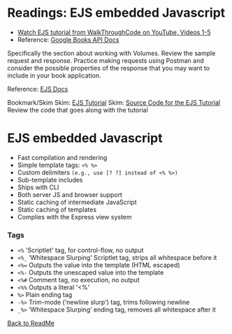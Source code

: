 # Readings: EJS embedded Javascript

+ [Watch EJS tutorial from WalkThroughCode on YouTube, Videos 1-5](https://www.youtube.com/playlist?list=PL7sCSgsRZ-slYARh3YJIqPGZqtGVqZRGt)
+ Reference: [Google Books API Docs](https://developers.google.com/books/docs/v1/using#WorkingVolumes)

Specifically the section about working with Volumes. Review the sample request and response. Practice making requests using Postman and consider the possible properties of the response that you may want to include in your book application.

Reference: [EJS Docs](http://ejs.co/)

Bookmark/Skim
Skim: [EJS Tutorial](https://scotch.io/tutorials/use-ejs-to-template-your-node-application)
Skim: [Source Code for the EJS Tutorial](https://github.com/scotch-io/node-ejs)
Review the code that goes along with the tutorial

# EJS embedded Javascript

+ Fast compilation and rendering
+ Simple template tags: `<% %>`
+ Custom delimiters `(e.g., use [? ?] instead of <% %>)`
+ Sub-template includes
+ Ships with CLI
+ Both server JS and browser support
+ Static caching of intermediate JavaScript
+ Static caching of templates
+ Complies with the Express view system

### Tags

+ `<%` 'Scriptlet' tag, for control-flow, no output
+ `<%_` ‘Whitespace Slurping’ Scriptlet tag, strips all whitespace before it
+ `<%=` Outputs the value into the template (HTML escaped)
+ `<%-` Outputs the unescaped value into the template
+ `<%#` Comment tag, no execution, no output
+ `<%%` Outputs a literal '<%'
+ `%>` Plain ending tag
+ `-%>` Trim-mode ('newline slurp') tag, trims following newline
+ `_%>` ‘Whitespace Slurping’ ending tag, removes all whitespace after it

[Back to ReadMe](../README.md)